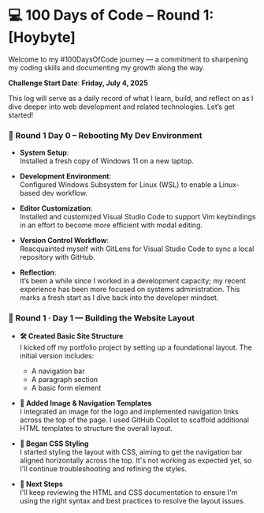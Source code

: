 # 💻 100 Days of Code – Round 1: [Hoybyte]

Welcome to my #100DaysOfCode journey — a commitment to sharpening my coding skills and documenting my growth along the way.  

**Challenge Start Date**: **Friday, July 4, 2025**

This log will serve as a daily record of what I learn, build, and reflect on as I dive deeper into web development and related technologies. Let’s get started!

### 📅 Round 1 Day 0 – Rebooting My Dev Environment

- **System Setup**:  
  Installed a fresh copy of Windows 11 on a new laptop.

- **Development Environment**:  
  Configured Windows Subsystem for Linux (WSL) to enable a Linux-based dev workflow.

- **Editor Customization**:  
  Installed and customized Visual Studio Code to support Vim keybindings in an effort to become more efficient with modal editing.

- **Version Control Workflow**:  
  Reacquainted myself with GitLens for Visual Studio Code to sync a local repository with GitHub.

- **Reflection**:  
  It’s been a while since I worked in a development capacity; my recent experience has been more focused on systems administration. This marks a fresh start as I dive back into the developer mindset.

### 📅 Round 1 · Day 1 — Building the Website Layout

- **🛠️ Created Basic Site Structure**  
  I kicked off my portfolio project by setting up a foundational layout. The initial version includes:  
  - A navigation bar  
  - A paragraph section  
  - A basic form element  

- **🧩 Added Image & Navigation Templates**  
  I integrated an image for the logo and implemented navigation links across the top of the page. I used GitHub Copilot to scaffold additional HTML templates to structure the overall layout.

- **🎨 Began CSS Styling**  
  I started styling the layout with CSS, aiming to get the navigation bar aligned horizontally across the top. It's not working as expected yet, so I'll continue troubleshooting and refining the styles.

- **📖 Next Steps**  
  I'll keep reviewing the HTML and CSS documentation to ensure I'm using the right syntax and best practices to resolve the layout issues.